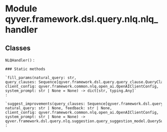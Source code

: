 Module qyver.framework.dsl.query.nlq.nlq_handler
======================================================

Classes
-------

`NLQHandler()`
:   

    ### Static methods

    `fill_params(natural_query: str, query_clauses: Sequence[qyver.framework.dsl.query.query_clause.QueryClause], client_config: qyver.framework.common.nlq.open_ai.OpenAIClientConfig, system_prompt: str | None = None) ‑> dict[str, typing.Any]`
    :

    `suggest_improvements(query_clauses: Sequence[qyver.framework.dsl.query.query_clause.QueryClause], natural_query: str | None, feedback: str | None, client_config: qyver.framework.common.nlq.open_ai.OpenAIClientConfig, system_prompt: str | None = None) ‑> qyver.framework.dsl.query.nlq.suggestion.query_suggestion_model.QuerySuggestionsModel`
    :
